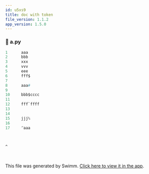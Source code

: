 ```yaml
---
id: u5xs9
title: doc with token
file_version: 1.1.2
app_version: 1.5.0
---
```



<!-- NOTE-swimm-snippet: the lines below link your snippet to Swimm -->
### 📄 a.py
```python
1      aaa
2      bbb
3      xxx
4      vvv
5      eee
6      fff$
7      
8      aaa#
9      
10     bbb$cccc
11     
12     fff`ffff
13     
14     
15     jjj%
16     
17     ^aaa
```

<br/>

`^`<swm-token data-swm-token=":a.py:17:0:0:`^aaa`"/>

<br/>

This file was generated by Swimm. [Click here to view it in the app](/repos/Z2l0aHViJTNBJTNBdDElM0ElM0FlcmFuLXN3aW1t/docs/u5xs9).
